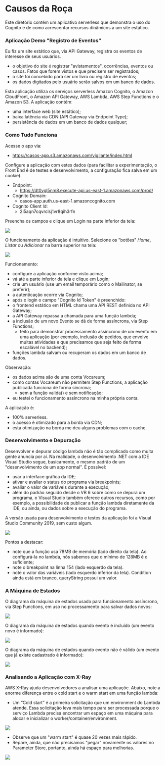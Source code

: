 # Causos da Roça

Este diretório contém um aplicativo serverless que demonstra o uso do Cognito e de como acrescentar recursos dinâmicos a um site estático.

### Aplicação Demo "Registro de Eventos"

Eu fiz um site estático que, via API Gateway, registra os eventos de interesse de seus usuários.
- o objetivo do site é registrar "avistamentos", ocorrências, eventos ou casos. Fatos que forem vistos e que precisem ser registrados;
- o site foi concebido para ser um livro ou registro de eventos;
- os dados digitados pelo usuário serão salvos em um banco de dados.

Esta aplicação utiliza os serviços serverless Amazon Cognito, o Amazon CloudFront, o Amazon API Gateway, AWS Lambda, AWS Step Functions e o Amazon S3. A aplicação contém:

- uma interface web (site estático);
- baixa latência via CDN (API Gateway via Endpoint Type);
- persistência de dados em um banco de dados qualquer;

### Como Tudo Funciona

Acesse o app via:
- https://casos-app.s3.amazonaws.com/vigilante/index.html

Configure a aplicação com estes dados (para facilitar a experimentação, o Front End é de
testes e desenvolvimento, a configuração fica salva em um cookie).

- Endpoint:
  - https://dt0ygl5nm8.execute-api.us-east-1.amazonaws.com/prod/
- Cognito Domain:
  - casos-app.auth.us-east-1.amazoncognito.com
- Cognito Client Id:
  - 2l5aqn7cqvrclsj1vr8qih3rfn

Preencha os campos e clique em Login na parte inferior da tela:

![](Screenshots/Home.png)

O funcionamento da aplicação é intuitivo. Selecione os "botões" _Home_, _Listar_ ou  _Adicionar_ na barra superior na tela:

![](Screenshots/Lista.png)

Funcionamento:
- configure a aplicação conforme visto acima;
- vá até a parte inferior da tela e clique em Login;
- crie um usuário (use um email temporário como o Mailinator, se preferir);
- a autenticação ocorre via Cognito;
- após o login o campo "Cognito Id Token" é preenchido:
- o frontend estático em HTML chama uma API REST definida no API Gateway;
- a API Gateway repassa a chamada para uma função lambda;
- a inclusão de um novo Evento se dá de forma assíncrona, via Step Functions;
  - feito para demonstrar processamento assíncrono de um evento em uma aplicação (por exemplo, inclusão de pedidos, que envolve muitas atividades e que precisamos que seja feito de forma escalável no backend);
- funções lambda salvam ou recuperam os dados em um banco de dados.

Observação:
- os dados acima são de uma conta Vocareum;
- como contas Vocareum não permitem Step Functions, a aplicação publicada funciona de forma síncrona;
  - sem a função valida() e sem notificação;
- eu testei o funcionamento assíncrono na minha própria conta.

A aplicação é:
- 100% serverless.
- o acesso é otimizado para a borda via CDN;
- esta otimização na borda me deu alguns problemas com o cache.

### Desenvolvimento e Depuração

Desenvolver e depurar código lambda não é tão complicado como muita gente anuncia por aí. Na realidade, o desenvolvimento .NET com a IDE Visual Studio segue, basicamente, o mesmo padrão de um "desenvolvimento de um app normal". É possível:
- usar a interface gráfica da IDE;
- ativar e avaliar o status do programa via breakpoints;
- avaliar o valor de variáveis durante a execução;
- além do padrão seguido desde o VB 6 sobre como se depura um programa, o Visual Studio também oferece outros recursos, como por exemplo, a possibilidade de publicar a função lambda diretamente da IDE, ou ainda, ou dados sobre a execução do programa.

A versão usada para desenvolvimento e testes da aplicação foi a Visual Studio Community 2019, sem custo algum.

![](Screenshots/Debugging.png)

Pontos a destacar:
- note que a função usa 78MB de memória (lado direito da tela). Ao configurá-la no lambda, nós sabemos que o mínimo de 128MB é o suficiente;
- note o breakpoint na linha 154 (lado esquerdo da tela).
- note o valor das variáveis (lado esquerdo inferior da tela). Condition ainda está em branco, queryString possui um valor.

### A Máquina de Estados

O diagrama da máquina de estados usado para funcionamento assíncrono, via Step Functions, em uso no processamento para salvar dados novos:

![](Screenshots/stepfunctions_graph.png)

O diagrama da máquina de estados quando evento é incluído (um evento novo é informado):

![](Screenshots/stepfunctions_Ok.png)

O diagrama da máquina de estados quando evento não é válido (um evento que já existe cadastrado é informado):

![](Screenshots/stepfunctions_Duplicado.png)

### Analisando a Aplicação com X-Ray

AWS X-Ray ajuda desenvolvedores a analisar uma aplicaçõe. Abaixo, note a enorme diferença entre o cold start e o warm start em uma função lambda:

- Um “Cold start” é a primeira solicitação que um environment do Lambda atende. Essa solicitação leva mais tempo para ser processada porque o serviço Lambda precisa encontrar um espaço em uma máquina para alocar e inicializar o worker/container/environment.

![](Screenshots/xRay-Cold-Initialization.png)

- Observe que um "warm start" é quase 20 vezes mais rápido.
- Repare, ainda, que não precisamos "pegar" novamente os valores no Parameter Store, portanto, ainda há espaço para melhorias.

![](Screenshots/xRay-Warm-Initialization.png)